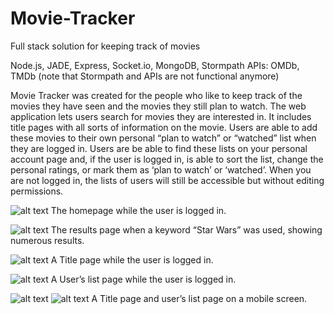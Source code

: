 # Movie-Tracker
Full stack solution for keeping track of movies

Node.js, JADE, Express, Socket.io, MongoDB, Stormpath
APIs: OMDb, TMDb
(note that Stormpath and APIs are not functional anymore)

Movie Tracker was created for the people who like to keep track of the movies they have seen and the movies they still plan to watch. The web application lets users search for movies they are interested in. It includes title pages with all sorts of information on the movie. Users are able to add these movies to their own personal “plan to watch” or “watched” list when they are logged in. Users are be able to find these lists on your personal account page and, if the user is logged in, is able to sort the list, change the personal ratings, or mark them as ‘plan to watch’ or ‘watched’. When you are not logged in, the lists of users will still be accessible but without editing permissions.

![alt text](https://i.imgur.com/GVMX4LU.png)
The homepage while the user is logged in.

![alt text](https://i.imgur.com/K3YycS9.png)
The results page when a keyword “Star Wars” was used, showing numerous results.

![alt text](https://i.imgur.com/O4HpQNL.png)
A Title page while the user is logged in.

![alt text](https://i.imgur.com/8Hzsxu1.png)
A User’s list page while the user is logged in.

![alt text](https://i.imgur.com/E4yeEvI.png) ![alt text](https://i.imgur.com/tC0IlEZ.png)
A Title page and user’s list page on a mobile screen.
